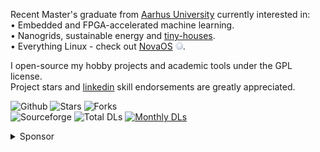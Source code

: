 Recent Master's graduate from [Aarhus University](https://international.au.dk/) currently interested in:\
• Embedded and FPGA-accelerated machine learning.\
• Nanogrids, sustainable energy and [tiny-houses](https://github.com/NicklasVraa/OpenTinyHome).\
• Everything Linux - check out [NovaOS](https://github.com/NicklasVraa/NovaOS/tree/main) <img src="meta/logo.svg" width="12"/>.

I open-source my hobby projects and academic tools under the GPL license. \
Project stars and [linkedin](https://www.linkedin.com/in/nicklas-vraa-679586182/) skill endorsements are greatly appreciated.

![Github](https://img.shields.io/badge/GH%20Stars%20%26%20Forks-555555?style=flat-square)
![Stars](https://img.shields.io/badge/dynamic/json?color=2f81f7&label=&style=flat-square&query=%24.stars&url=https://api.github-star-counter.workers.dev/user/NicklasVraa) 
![Forks](https://img.shields.io/badge/dynamic/json?color=2f81f7&label=&style=flat-square&query=%24.forks&url=https://api.github-star-counter.workers.dev/user/NicklasVraa)\
![Sourceforge](https://img.shields.io/badge/SourceForge%20DLs-555555?style=flat-square)
![Total DLs](https://img.shields.io/sourceforge/dt/novaos?style=flat-square&label=&color=2f81f7)
[![Monthly DLs](https://img.shields.io/sourceforge/dm/novaos.svg?style=flat-square&label=&color=2f81f7)](https://sourceforge.net/projects/novaos/files/latest/download)

<details><summary>Sponsor</summary>
  
![Sponsor](https://img.shields.io/badge/Sponsor-555555?style=flat-square)
[![Paypal](https://img.shields.io/badge/PayPal-2f81f7.svg?&style=flat-square)](https://www.paypal.com/donate/?hosted_button_id=36S38CB4UD57J)
[![Kofi](https://img.shields.io/badge/Kofi-2f81f7?style=flat-square)](https://ko-fi.com/M4M7IZK0Y)
[![BMAC](https://img.shields.io/badge/BuyMeACoffee-2f81f7?style=flat-square)](https://www.buymeacoffee.com/nicklasvraa)\
![Bitcoin](https://img.shields.io/badge/Bitcoin-555555?style=flat-square)
![Wallet](https://img.shields.io/badge/112ggRAZB6ipvV25v5ewnhdXSfyrYujfaF-2f81f7?style=flat-square)

Donations:
<a href="https://github.com/stephan-lechner">Stephan</a>
</details>
